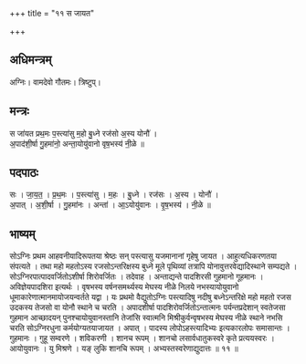 +++
title = "११ स जायत"

+++
## अधिमन्त्रम्
अग्निः। वामदेवो गौतमः। त्रिष्टुप्।

## मन्त्रः
स जा॑यत प्रथ॒मः प॒स्त्या॑सु म॒हो बु॒ध्ने रज॑सो अ॒स्य योनौ॑ ।  
अ॒पाद॑शी॒र्षा गु॒हमा॑नो॒ अन्ता॒योयु॑वानो वृष॒भस्य॑ नी॒ळे ॥

## पदपाठः
सः । जा॒य॒त॒ । प्र॒थ॒मः । प॒स्त्या॑सु । म॒हः । बु॒ध्ने । रज॑सः । अ॒स्य । योनौ॑ ।  
अ॒पात् । अ॒शी॒र्षा । गु॒हमा॑नः । अन्ता॑ । आ॒ऽयोयु॑वानः । वृ॒ष॒भस्य॑ । नी॒ळे ॥

## भाष्यम्
सोऽग्निः प्रथम आहवनीयादिरूपतया श्रेष्ठः सन् पस्त्यासु यजमानानां गृहेषु जायत । आहुत्यधिकरणतया संपत्यते । तथा महो महतोऽस्य रजसोऽन्तरिक्षस्य बुध्ने मूले पृथिव्यां तत्रापि योनावुत्तरवेद्यादिस्थाने सम्पद्यते । सोऽग्निरपात्पादवर्जितोऽशीर्षा शिरोवर्जितः । तदेवाह । अन्ताद्यन्ते पादशिरसी गुहमानो गूहमानः । अविज्ञेयपादशिरा इत्यर्थः । वृषभस्य वर्षनसमर्थ्यस्य मेघस्य नीळे निलये नभस्यायोयुवानो धूमाकारेणात्मानमायोजयन्वर्तते यद्वा । यः प्रथमो वैद्युतोऽग्निः पस्त्यादिषु नदीषु बध्नेऽन्तरिक्षे महो महतो रजस उदकस्य तेजसो वा योनौ स्थाने च चरति । अपादशीर्षा पादशिरोवर्जितोऽन्तात्मनः पर्यन्तप्रदेशान् स्वतेजसा गुहमान आच्छादयन् पुनश्चायोयुवानस्तानि तेजांसि स्वात्मनि मिश्रीकुर्वन्वृषभस्य मेघस्य नीळे स्थाने नभसि चरति सोऽग्निरधुना कर्मयोग्यतयाजायत । अपात् । पादस्य लोपोऽहस्त्यादिभ्यः इत्यकारलोपः समासान्तः । गुहमानः । गुहू सम्वरणे । शविकरणी । शानच रूपम् । शानचो लसार्वधातुकस्वरे कृते प्रत्ययस्वरः । आयोयुवानः । यु मिश्रणे । यङ् लुकि शानचि रूपम् । अभ्यस्तस्वरेणाद्युदात्तः ॥ ११ ॥